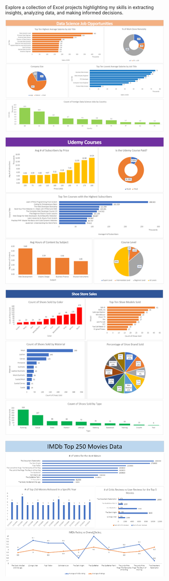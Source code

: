Explore a collection of Excel projects highlighting my skills in extracting insights, analyzing data, and making informed decisions.

![](DataScienceExcelProjectFixedImage.png)

![](UdemyExcelImageFixed.png)

![](ShoesStoreSalesExcelImage.png)

![](ExcelMovieImage.png)
